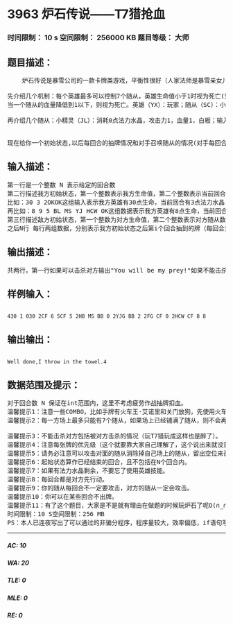 # 3963 炉石传说——T7猎抢血   
### 时间限制： 10 s     空间限制： 256000 KB     题目等级： 大师  
## 题目描述：  

<pre>
    炉石传说是暴雪公司的一款卡牌类游戏，平衡性很好（人家法师是暴雪亲女儿），然而，有一种极其猥琐而又让人无力吐槽的卡组叫做T7猎（快攻卡组，抢血很快），由于每个人的卡组都不一样，在这里我们简化卡组，且每张牌数量不限，卡组里只有动物伙伴（HB），狼骑兵（LQ），鹰角弓（YJ），关门放狗（FG），火车王·艾诺里（HCW）以及小精灵（JL）,暴龙王（BL）（你跟我说哪个T7猎带这两个），每张牌的属性将一一为大家介绍。  
  
先介绍几个机制：每个英雄最多可以控制7个随从，英雄生命值小于1时视为死亡(别跟我说骑士大宝剑砍猎人触发爆炸陷阱然后奶回来)；每个随从入场后需要休息一个回合才能攻击；每个角色（随从+英雄）每回合只能攻击一次（别跟我说风怒，这里不考虑）；当一个随从攻击另一个随从时双方的血量分别扣除对方的攻击力；  
当一个随从的血量降低到1以下，则视为死亡。英雄（YX）：玩家；随从（SC）：小怪；法力水晶（SJ）：开局有一个法力水晶，每回合获得一个法力水晶并充满所有空的法力水晶，最多拥有10个法力水晶，如果已经拥有10个法力水晶，每回合只充满所有空的法力水晶）；英雄技能（JN）：消耗两点法力水晶，对敌方英雄造成2点伤害，每回合限用一次（假设对方没有英雄技能）；冲锋（CFG）：入场时可以直接攻击；战吼（ZH）：入场时发动效果；嘲讽（CF）：对方必须攻击这个随从；白板（BB）：没有任何特效，只有攻击力和血量；  
  
再介绍几个随从：小精灵（JL）：消耗0点法力水晶，攻击力1，血量1，白板；输入格式：JL动物伙伴（HB）：消耗三点法力水晶，随机召唤一只动物伙伴（米莎 MS ，大野菊 YJ，雷欧克 OK）；输入格式：HB MS 或 HB YJ 或 HB OK；米莎（MS）：嘲讽，攻击力4，血量4；输入格式：HB MS；大野菊（YJ）：冲锋，攻击力4，血量2；输入格式：HB YJ;雷欧克（OK）：在场时使所有友方随从加1点攻击力，攻击力2，血量4；输入格式：HB OK;狼骑兵（LQ）：消耗三点法力水晶，攻击力3，血量1，冲锋；输入格式：LQ；鹰角弓（YJG）：消耗三点法力水晶，武器（英雄使用），攻击力3，耐久2（一共可以攻击两次）；输入格式：YJG关门放狗（FG）：消耗三点法力水晶，对方每有一个随从，召唤一条野狗；输入格式：FG火车王·艾诺里（HCW)：消耗五点法力水晶，冲锋，战吼：为对方召唤两只雏龙；输入格式：HCW；暴龙王（BL）：消耗9点法力水晶，冲锋，攻击力8，血量8；雏龙：白板，攻击力1，血量1；野狗：冲锋，攻击力1，血量1；  
  
  
现在给你一个初始状态,以后每回合的抽牌情况和对手召唤随从的情况(对手每回合一定会在攻击前召唤一个随从，如果该随从生命值为0，则入场直接死亡,如果对方场上已经有7个随从了，则不论本回合召唤的随从的生命值是否为0，直接死亡），请你写程序预测在限定的回合数 N 内我方的T7猎能否把对方击杀,假设我方的T7猎的操作永远不会出现破绽。为了降低难度，我们假设对方只有嘲讽和白板随从，对方只会攻击你的英雄或者是嘲讽随从，对方的随从总是非嘲讽的先攻击，攻击力高的先攻击，如果有多个随从攻击力相同，则血量高的先攻击，如果你场上有多个嘲讽随从，对方会优先攻击你场上攻击力较高的嘲讽随从，如果有多个嘲讽随从攻击力相同，对方会优先攻击血量低的嘲讽随从。如果可以击杀对方则输出"You will be my prey!"如果不能击杀对方则输出"Well done,I throw in the towel."
</pre>
  
  
## 输入描述：  

<pre>
第一行是一个整数 N 表示给定的回合数  
第二行描述我方初始状态，第一个整数表示我方生命值，第二个整数表示当前回合的法力水晶数目，第三个数字表示我方场上的随从数量。（起始状态我方不装备武器,场上无野狗和雏龙）  
比如：30 3 2OKOK这组输入表示我方英雄有30点生命，当前回合有3点法力水晶，场上有2个随从，都是雷欧克。  
再比如：8 9 5 BL MS YJ HCW OK这组数据表示我方英雄有8点生命，当前回合有9点法力水晶，场上5个随从，分别是暴龙王，米莎，大野菊，火车王·艾诺里，雷欧克  
第三行描述敌方初始状态，第一个整数为对方生命值，第二个整数表示对方随从数量，以下若干行为敌方随从的情况，比如：26 4BB 4 7CF 1 2CF 0 2CF 8 8表示敌方英雄有26点生命，场上4个随从，4-7白板，1-2嘲讽，0-2嘲讽，8-8嘲讽（a-b XX 表示攻击力为a，血量为b，附带属性为XX的随从)  
之后N行 每行两组数据，分别表示我方初始状态之后第i个回合抽到的牌（每回合只能抽一张牌）和对方这一回合召唤的随从（只会有白板和嘲讽）；
</pre>
  
  
## 输出描述：  

<pre>
共两行，第一行如果可以击杀对方输出"You will be my prey!"如果不能击杀对方输出"Well done,I throw in the towel."第二行如果可以击杀对方，输出击杀对方的最小回合数(不包括初始状态之前的回合)。如果不能击杀对方，输出能对敌方英雄造成的最大伤害。
</pre>
  
  
## 样例输入：  

<pre><code>
430 1 030 2CF 6 5CF 5 2HB MS BB 0 2YJG BB 2 2FG CF 0 2HCW CF 8 8
</code></pre>
  
  
## 输出输出：  

<pre><code>
Well done,I throw in the towel.4
</code></pre>
  
  
## 数据范围及提示：  

<pre>
对于回合数 N 保证在int范围内，这里不考虑疲劳作战抽牌扣血。  
温馨提示1：注意一些COMBO，比如手牌有火车王·艾诺里和关门放狗，先使用火车王·艾诺里再使用关门放狗可以多召唤两只野狗（火车王·艾诺里的战吼使对方场上多两个雏龙）。再比如手牌有雷欧克，先召唤雷欧克再攻击可以打出更多伤害。  
温馨提示2：每一方场上最多只能有7个随从，如果场上已经铺满了随从，则不会再召唤任何随从。比如我方场上有6个随从，对方场上有3个随从，这时候使用关门放狗只会召唤1条野狗。  
  
温馨提示3：不能击杀对方包括被对方击杀的情况（玩T7猎玩成这样也是醉了）。  
温馨提示4：注意每张牌的优先级（这个就要靠大家自己理解了，这个说出来就没意思了),优先级高的不一定会先入场（参见温馨提示1）。  
温馨提示5：请务必注意可以攻击对面的随从消除掉自己场上的随从，留出空位来召唤更强大的随从。  
温馨提示6：起始状态算作已经结束的回合，且不包括在N个回合内。  
温馨提示7：如果有法力水晶剩余，不要忘了使用英雄技能。  
温馨提示8：每回合都是对方先行动。  
温馨提示9：你的随从每回合不一定要攻击，对方的随从一定会攻击。  
温馨提示10：你可以在某些回合不出牌。  
温馨提示11：有了这个题目，大家是不是就有理由在做题的时候玩炉石了呢O(∩_∩)O~。  
时间限制：10 S空间限制：256 MB  
PS：本人已连夜写出了可以通过的非骗分程序，程序量较大，效率偏低，if语句写的手软，(⊙﹏⊙)，共491行，不是纯模拟，算法及程序暂不公开，等到有10人通过此题（非骗分）时，将会公开我的算法和程序。（再次加强了数据。。。但是数据仍然不是很强。。。）
</pre>
  
  
***  

##### AC: 10  
##### WA: 20  
##### TLE: 0  
##### MLE: 0  
##### RE: 0  
